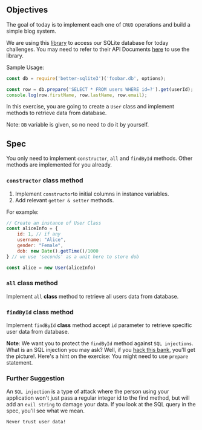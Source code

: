 ## Objectives

The goal of today is to implement each one of `CRUD` operations and build a simple blog system.

We are using this [library](https://github.com/JoshuaWise/better-sqlite3) to access our SQLite database for today challenges. You may need to refer to their API Documents [here](https://github.com/JoshuaWise/better-sqlite3/blob/master/docs/api.md) to use the library.

Sample Usage:
```js
const db = require('better-sqlite3')('foobar.db', options);

const row = db.prepare('SELECT * FROM users WHERE id=?').get(userId);
console.log(row.firstName, row.lastName, row.email);
```

In this exercise, you are going to create a `User` class and implement methods to retrieve data from database.

Note: `DB` variable is given, so no need to do it by yourself. 

## Spec

You only need to implement `constructor`, `all` and `findById` methods.
Other methods are implemented for you already.

### `constructor` class method
1. Implement `constructor`to initial columns in instance variables. 
2. Add relevant `getter & setter` methods. 

For example:
```js
// Create an instance of User Class
const aliceInfo = {
    id: 1, // if any
    username: "Alice",
    gender: "Female",
    dob: new Date().getTime()/1000 
} // we use 'seconds' as a unit here to store dob

const alice = new User(aliceInfo)
```

### `all` class method
Implement `all` **class** method to retrieve all users data from database.

### `findById` class method
Implement `findById` **class** method accept `id` parameter to retrieve specific user data from database.

**Note**: We want you to protect the `findById` method against `SQL injections`. What is an SQL injection you may ask? Well, if you [hack this bank](https://www.hacksplaining.com/exercises/sql-injection#/start), you'll get the picture!. Here's a hint on the exercise: You might need to use `prepare` statement.

### Further Suggestion
An `SQL injection` is a type of attack where the person using your application won't just pass a regular integer id to the find method, but will add an `evil string` to damage your data. If you look at the SQL query in the spec, you'll see what we mean.

`Never trust user data!`
